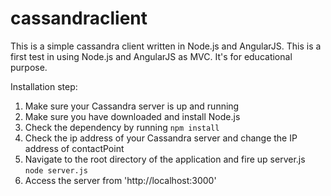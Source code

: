 # cassandraclient

This is a simple cassandra client written in Node.js and AngularJS. This is a first test in using Node.js and AngularJS as MVC. It's for educational purpose.

Installation step:

1. Make sure your Cassandra server is up and running
2. Make sure you have downloaded and install Node.js
3. Check the dependency by running
`npm install`
4. Check the ip address of your Cassandra server and change the IP address of contactPoint
5. Navigate to the root directory of the application and fire up server.js
`node server.js`
6. Access the server from 'http://localhost:3000'
